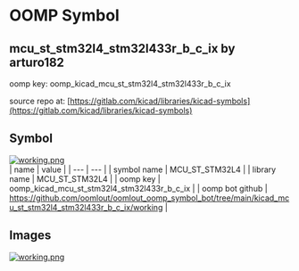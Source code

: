 # OOMP Symbol  
## mcu_st_stm32l4_stm32l433r_b_c_ix  by arturo182  
  
oomp key: oomp_kicad_mcu_st_stm32l4_stm32l433r_b_c_ix  
  
source repo at: [https://gitlab.com/kicad/libraries/kicad-symbols](https://gitlab.com/kicad/libraries/kicad-symbols)  
## Symbol  
  
[![working.png](working_600.png)](working.png)  
| name | value | 
| --- | --- | 
| symbol name | MCU_ST_STM32L4 | 
| library name | MCU_ST_STM32L4 | 
| oomp key | oomp_kicad_mcu_st_stm32l4_stm32l433r_b_c_ix | 
| oomp bot github | https://github.com/oomlout/oomlout_oomp_symbol_bot/tree/main/kicad_mcu_st_stm32l4_stm32l433r_b_c_ix/working | 
## Images  
  
[![working.png](working_140.png)](working.png)  
